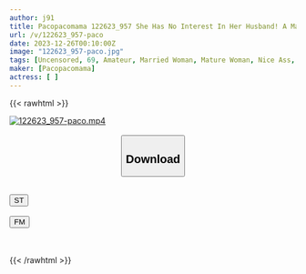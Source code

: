 ```yaml
---
author: j91
title: Pacopacomama 122623_957 She Has No Interest In Her Husband! A Married Woman With Perfect Make-Up Who Devours Other People’s Dicks Sstomi Hayashibara
url: /v/122623_957-paco
date: 2023-12-26T00:10:00Z
image: "122623_957-paco.jpg"
tags: [Uncensored, 69, Amateur, Married Woman, Mature Woman, Nice Ass, Sexy Legs, Shaved, Slender]
maker: [Pacopacomama]
actress: [ ]
---
```



{{< rawhtml >}}

<div class="video" data-videoid="RAaD03dyWJc0xM">
    <a href="javascript:;">
        <img src="/v/122623_957-paco/122623_957-paco.jpg" width="WIDTH" height="HEIGHT" alt="122623_957-paco.mp4" loading="lazy">
    </a>
</div>

<script type="text/javascript" src="https://j91.asia/asset/on-demand-st.js"></script>

<br>
  <link rel="stylesheet" href="https://j91.asia/asset/bs5.css">
  
  <center>
  <button class="btn btn-primary" type="button" data-bs-toggle="collapse" data-bs-target=".multi-collapse" aria-expanded="false" aria-controls="multiCollapseExample1 multiCollapseExample2"><h2>Download</h2></button></center>
</p>
<div class="row">
  <div class="col">
    <div class="collapse multi-collapse" id="multiCollapseExample1">
      <div class="card card-body">
	      	      <br>
<div class="buttons">  
<a href="https://streamtape.to/v/RAaD03dyWJc0xM" target="_blank"><button class="btn-hover color-3"><i class="fa fa-download"></i> ST</button></a></div>
    </div>
  </div>
</div>
  <div class="col">
    <div class="collapse multi-collapse" id="multiCollapseExample2">
      <div class="card card-body">
	      <br>
<div class="buttons">
    <a href="https://filemoon.sx/d/ntvnijt48r59" target="_blank"><button class="btn-hover color-8"><i class="fa fa-download"></i> FM</button></a></div>
<br><br>
      </div>
    </div>
  </div>
</div>

{{< /rawhtml >}}